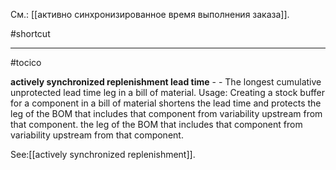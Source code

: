 См.: [[активно синхронизированное время выполнения заказа]].

#shortcut




<hr/>

#tocico

<b>actively synchronized replenishment lead time</b> -  - The longest cumulative unprotected lead time leg in a bill of material. 
Usage: Creating a stock buffer for a component in a bill of material shortens the lead time and protects the leg of the BOM that includes that component from variability upstream from that component. the leg of the BOM that includes that component from variability upstream from that component. 



See:[[actively synchronized replenishment]].




